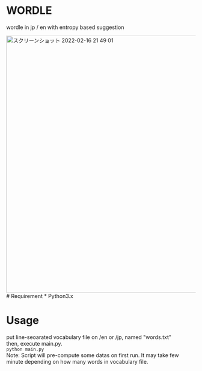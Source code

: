 # WORDLE
wordle in jp / en with entropy based suggestion

<img width="682" alt="スクリーンショット 2022-02-16 21 49 01" src="https://user-images.githubusercontent.com/87483306/154268013-a146a6eb-682b-47e8-825a-53dfe9c5cac4.png">
# Requirement
* Python3.x

# Usage
put line-seoarated vocabulary file on /en or /jp, named "words.txt"<br>
then, execute main.py.<br>
`python main.py`<br>
Note: Script will pre-compute some datas on first run. It may take few minute depending on how many words in vocabulary file.
